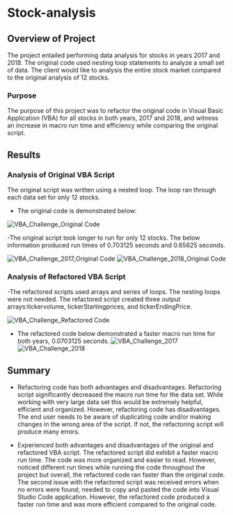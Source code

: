 # Stock-analysis
## Overview of Project
The project entailed performing data analysis for stocks in years 2017 and 2018. The original code used nesting loop statements to analyze a small set of data. The client would like to analysis the entire stock market compared to the original analysis of 12 stocks. 

### Purpose
The purpose of this project was to refactor the original code in Visual Basic Application (VBA) for all stocks in both years, 2017 and 2018, and witness an increase in macro run time and efficiency while comparing the original script.  

## Results
### Analysis of Original VBA Script
The original script was written using a nested loop. The loop ran through each data set for only 12 stocks. 

- The original code is demonstrated below:


![VBA_Challenge_Original Code](https://user-images.githubusercontent.com/96746207/155914923-878c4773-c985-40cf-99c3-bb0435cd18c0.png)

-The original script took longer to run for only 12 stocks. The below information produced run times of 0.703125 seconds and 0.65625 seconds.

![VBA_Challenge_2017_Original Code](https://user-images.githubusercontent.com/96746207/155915599-cca68b1c-64aa-4484-9cfa-c38308e8d63d.png)
![VBA_Challenge_2018_Original Code](https://user-images.githubusercontent.com/96746207/155915624-8839de84-36d2-47ca-92cf-aa938cfac70a.png)


### Analysis of Refactored VBA Script
	
-The refactored scripts used arrays and series of loops. The nesting loops were not needed. 
The refactored script created three output arrays:tickervolume, tickerStartingprices, and tickerEndingPrice.

![VBA_Challenge_Refactored Code ](https://user-images.githubusercontent.com/96746207/155914948-6818a104-7b1d-4944-983c-a6f35dd3083f.png)

- The refactored code below demonstrated a faster macro run time for both years, 0.0703125 seconds. 
![VBA_Challenge_2017](https://user-images.githubusercontent.com/96746207/155912775-a5430d77-46b0-4171-8ce7-755f940fb4e9.png)
![VBA_Challenge_2018](https://user-images.githubusercontent.com/96746207/155912845-9252fdac-ac96-4f3f-98e6-e8d39db080b4.png)

## Summary
-	Refactoring code has both advantages and disadvantages. Refactoring script significantly decreased the macro run time for the data set. While working with very large data set this would be extremely helpful, efficient and organized. However, refactoring code has disadvantages. The end user needs to be aware of duplicating code and/or making changes in the wrong area of the script. If not, the refactoring script will produce many errors.   

-	Experienced both advantages and disadvantages of the original and refactored VBA script. The refactored script did exhibit a faster macro run time. The code was more organized and easier to read. However, noticed different run times while running the code throughout the project but overall, the refactored code ran faster than the original code. The second issue with the refactored script was received errors when no errors were found; needed to copy and pasted the code into Visual Studio Code application. However, the refactored code produced a faster run time and was more efficient compared to the original code.       
